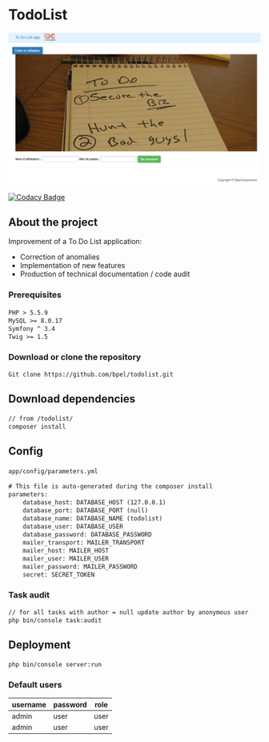 # TodoList
![alt text](web/img/todolist_screenshoot.png)

[![Codacy Badge](https://api.codacy.com/project/badge/Grade/f8e8d4679fce4a50b6f3d190fc7b7bcd)](https://www.codacy.com/manual/bpel/todolist?utm_source=github.com&amp;utm_medium=referral&amp;utm_content=bpel/todolist&amp;utm_campaign=Badge_Grade)

## About the project
Improvement of a To Do List application:
- Correction of anomalies
- Implementation of new features
- Production of technical documentation / code audit
### Prerequisites
```
PHP > 5.5.9
MySQL >= 8.0.17
Symfony ^ 3.4
Twig >= 1.5
```
### Download or clone the repository
```
Git clone https://github.com/bpel/todolist.git
```
## Download dependencies
```
// from /todolist/
composer install
```
## Config

`app/config/parameters.yml`

```
# This file is auto-generated during the composer install
parameters:
    database_host: DATABASE_HOST (127.0.0.1)
    database_port: DATABASE_PORT (null)
    database_name: DATABASE_NAME (todolist)
    database_user: DATABASE_USER
    database_password: DATABASE_PASSWORD
    mailer_transport: MAILER_TRANSPORT
    mailer_host: MAILER_HOST
    mailer_user: MAILER_USER
    mailer_password: MAILER_PASSWORD
    secret: SECRET_TOKEN
```

### Task audit

```
// for all tasks with author = null update author by anonymous user
php bin/console task:audit
```
## Deployment

```
php bin/console server:run
```

### Default users

|username|password|role|
|---|---|---|
|admin|user|user|
|admin|user|user|